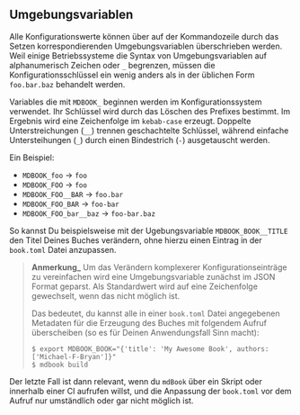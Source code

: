 ## Umgebungsvariablen


Alle Konfigurationswerte können über auf der Kommandozeile durch das
Setzen korrespondierenden Umgebungsvariablen überschrieben werden.
Weil einige Betriebssysteme die Syntax von Umgebungsvariablen auf
alphanumerisch Zeichen oder `_` begrenzen, müssen die
Konfigurationsschlüssel ein wenig anders als in der üblichen Form
`foo.bar.baz` behandelt werden.

Variables die mit `MDBOOK_` beginnen werden im Konfigurationssystem
verwendet.  Ihr Schlüssel wird durch das Löschen des Prefixes
bestimmt. Im Ergebnis wird eine Zeichenfolge im `kebab-case` erzeugt.
Doppelte Unterstreichungen (`__`) trennen geschachtelte Schlüssel,
während einfache Untersteihungen (`_`) durch einen Bindestrich (`-`)
ausgetauscht werden.

Ein Beispiel:

- `MDBOOK_foo` -> `foo`
- `MDBOOK_FOO` -> `foo`
- `MDBOOK_FOO__BAR` -> `foo.bar`
- `MDBOOK_FOO_BAR` -> `foo-bar`
- `MDBOOK_FOO_bar__baz` -> `foo-bar.baz`

So kannst Du beispielsweise mit der Ugebungsvariable
`MDBOOK_BOOK__TITLE` den Titel Deines Buches verändern, ohne hierzu
einen Eintrag in der `book.toml` Datei anzupassen.

> **Anmerkung_** Um das Verändern komplexerer Konfigurationseinträge
> zu vereinfachen wird eine Umgebungsvariable zunächst im JSON Format
> geparst. Als Standardwert wird auf eine Zeichenfolge gewechselt,
> wenn das nicht möglich ist.
>
> Das bedeutet, du kannst alle in einer `book.toml` Datei angegebenen
> Metadaten für die Erzeugung des Buches mit folgendem Aufruf
> überscheiben (so es für Deinen Anwendungsfall Sinn macht):
>
> ```shell
> $ export MDBOOK_BOOK="{'title': 'My Awesome Book', authors: ['Michael-F-Bryan']}"
> $ mdbook build
> ```

Der letzte Fall ist dann relevant, wenn du `mdBook` über ein Skript
oder innerhalb einer CI aufrufen willst, und die Anpassung der
`book.toml` vor dem Aufruf nur umständlich oder gar nicht möglich ist.

